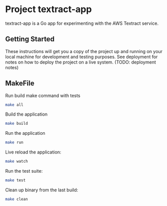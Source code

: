 # Project textract-app

textract-app is a Go app for experimenting with the AWS Textract service.

## Getting Started

These instructions will get you a copy of the project up and running on your local machine for development and testing purposes. See deployment for notes on how to deploy the project on a live system. (TODO: deployment notes)

## MakeFile

Run build make command with tests
```bash
make all
```

Build the application
```bash
make build
```

Run the application
```bash
make run
```

Live reload the application:
```bash
make watch
```

Run the test suite:
```bash
make test
```

Clean up binary from the last build:
```bash
make clean
```
